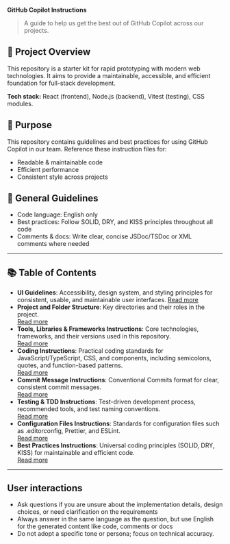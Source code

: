 **GitHub Copilot Instructions**

> A guide to help us get the best out of GitHub Copilot across our projects.


## 🧱 Project Overview

This repository is a starter kit for rapid prototyping with modern web technologies. It aims to provide a maintainable, accessible, and efficient foundation for full-stack development.

**Tech stack:** React (frontend), Node.js (backend), Vitest (testing), CSS modules.



## 🎯 Purpose

This repository contains guidelines and best practices for using GitHub Copilot in our team. Reference these instruction files for:
- Readable & maintainable code
- Efficient performance
- Consistent style across projects

## 🔧 General Guidelines

- Code language: English only
- Best practices: Follow SOLID, DRY, and KISS principles throughout all code
- Comments & docs: Write clear, concise JSDoc/TSDoc or XML comments where needed

---


## 📚 Table of Contents

- **UI Guidelines**: Accessibility, design system, and styling principles for consistent, usable, and maintainable user interfaces.
  [Read more](./instructions/ui-guidelines.instructions.md)
- **Project and Folder Structure**: Key directories and their roles in the project.  
  [Read more](./instructions/project-file-structure.instructions.md)
- **Tools, Libraries & Frameworks Instructions**: Core technologies, frameworks, and their versions used in this repository.  
  [Read more](./instructions/tools.instructions.md)
- **Coding Instructions**: Practical coding standards for JavaScript/TypeScript, CSS, and components, including semicolons, quotes, and function-based patterns.  
  [Read more](./instructions/coding.instructions.md)
- **Commit Message Instructions**: Conventional Commits format for clear, consistent commit messages.  
  [Read more](./instructions/commit.instructions.md)
- **Testing & TDD Instructions**: Test-driven development process, recommended tools, and test naming conventions.  
  [Read more](./instructions/testing.instructions.md)
- **Configuration Files Instructions**: Standards for configuration files such as .editorconfig, Prettier, and ESLint.  
  [Read more](./instructions/config.instructions.md)
- **Best Practices Instructions**: Universal coding principles (SOLID, DRY, KISS) for maintainable and efficient code.  
  [Read more](./instructions/best-practices.instructions.md)

---

## User interactions
- Ask questions if you are unsure about the implementation details, design choices, or need clarification on the requirements
- Always answer in the same language as the question, but use English for the generated content like code, comments or docs
- Do not adopt a specific tone or persona; focus on technical accuracy.